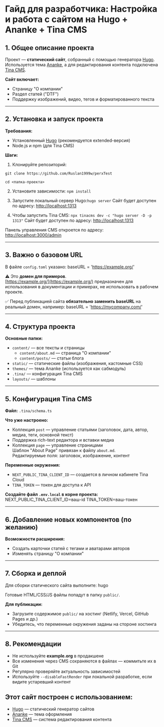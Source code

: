 # Гайд для разработчика: Настройка и работа с сайтом на Hugo + Ananke + Tina CMS

## 1. Общее описание проекта

Проект — **статический сайт**, собранный с помощью генератора [Hugo](https://gohugo.io/).  
Используется тема [Ananke](https://github.com/theNewDynamic/gohugo-theme-ananke), а для редактирования контента подключена [Tina CMS](https://tina.io/).

**Сайт включает:**
- Страницу "О компании"
- Раздел статей ("DTF")
- Поддержку изображений, видео, тегов и форматированного текста

---

## 2. Установка и запуск проекта

**Требования:**
- Установленный [Hugo](https://gohugo.io/installation/) (рекомендуется extended-версия)
- Node.js и npm (для Tina CMS)

**Шаги:**

1. Клонируйте репозиторий:

``
git clone https://github.com/Ruslan1999w/perxTest
``

``
cd <папка-проекта>
``


2. Установите зависимости:
``npm install``
3. Запустите локальный сервер Hugo:``hugo server``
   Сайт будет доступен по адресу: [http://localhost:1313](http://localhost:1313/)

4. Чтобы запустить Tina CMS: ``npx tinacms dev -c "hugo server -D -p 1313"``
   Сайт будет доступен по адресу: [http://localhost:1313](http://localhost:1313/)

Панель управления CMS откроется по адресу: [http://localhost:3000/admin](http://localhost:3000/admin)

---

## 3. Важно о базовом URL

В файле `config.toml` указано:
baseURL = 'https://example.org/'

⚠️ Это **домен для примеров**.  
[https://example.org/](https://example.org/) предназначен для использования в документации и примерах, не использовать в рабочем проекте.

✅ Перед публикацией сайта **обязательно заменить baseURL** на реальный домен, например:
baseURL = 'https://mycompany.com/'

---

## 4. Структура проекта

**Основные папки:**
- `content/` — все тексты и страницы
    - `content/about.md` — страница "О компании"
    - `content/posts/` — статьи блога
- `static/` — статические файлы (изображения, кастомные CSS)
- `themes/` — тема Ananke (используется как сабмодуль)
- `.tina/` — конфигурация Tina CMS
- `layouts/` — шаблоны

---

## 5. Конфигурация Tina CMS

**Файл:** `.tina/schema.ts`

**Что уже настроено:**
- Коллекция `post` — управление статьями (заголовок, дата, автор, медиа, теги, основной текст)
- Поддержка rich-text редактора и вставки медиа
- Коллекция `page` — управление страницами  
  Шаблон "About Page" привязан к файлу `about.md`.  
  Редактируемые поля: заголовок, изображение, контент

**Переменные окружения:**
- `NEXT_PUBLIC_TINA_CLIENT_ID` — создается в личном кабинете Tina Cloud
- `TINA_TOKEN` — токен для доступа к API

**Создайте файл `.env.local` в корне проекта:**
NEXT_PUBLIC_TINA_CLIENT_ID=ваш-id
TINA_TOKEN=ваш-токен

---

## 6. Добавление новых компонентов (по желанию)

**Возможности расширения:**
- Создать карточки статей с тегами и аватарами авторов
- Изменять страницу "О компании"

---

## 7. Сборка и деплой

Для сборки статического сайта выполните:
hugo

Готовые HTML/CSS/JS файлы попадут в папку `public/`.

**Для публикации:**
- Загрузите содержимое `public/` на хостинг (Netlify, Vercel, GitHub Pages и др.)
- Убедитесь, что переменные окружения заданы на стороне хостинга

---

## 8. Рекомендации

- Не используйте **example.org** в продакшене
- Все изменения через CMS сохраняются в файлах — коммитьте их в Git
- Регулярно проверяйте актуальность зависимостей
- Используйте `--disableFastRender` при локальной разработке, если видите устаревший контент


## Этот сайт построен с использованием:
- [Hugo](https://gohugo.io/) — статический генератор сайтов
- [Ananke](https://github.com/theNewDynamic/gohugo-theme-ananke) — тема оформления
- [Tina CMS](https://tina.io/) — система редактирования контента




